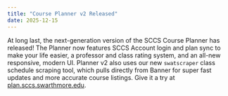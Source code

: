 ```yaml
---
title: "Course Planner v2 Released"
date: 2025-12-15
---
```


At long last, the next-generation version of the SCCS Course Planner has released! The Planner now features SCCS Account login and plan sync to make your life easier, a professor and class rating system, and an all-new responsive, modern UI. Planner v2 also uses our new `swatscraper` class schedule scraping tool, which pulls directly from Banner for super fast updates and more accurate course listings. Give it a try at [plan.sccs.swarthmore.edu](https://plan.sccs.swarthmore.edu/).
